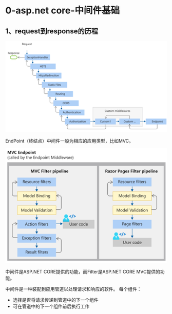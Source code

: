 # 0-asp.net core-中间件基础
## 1、request到response的历程
![2024-10-17-13-20-39.png](./images/2024-10-17-13-20-39.png)

EndPoint（终结点）中间件一般为相应的应用类型，比如MVC。

![2024-10-17-13-57-55.png](./images/2024-10-17-13-57-55.png)

中间件是ASP.NET CORE提供的功能，而Filter是ASP.NET CORE MVC提供的功能。

中间件是一种装配到应用管道以处理请求和响应的软件。 每个组件：
- 选择是否将请求传递到管道中的下一个组件
- 可在管道中的下一个组件前后执行工作

